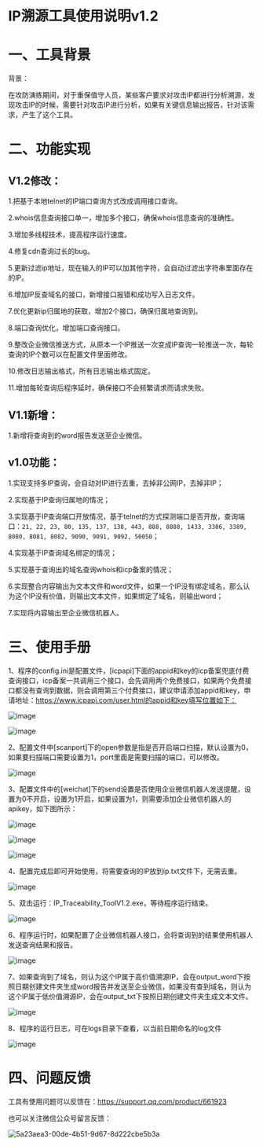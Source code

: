 # IP溯源工具使用说明v1.2 

# 一、工具背景

背景：

在攻防演练期间，对于重保值守人员，某些客户要求对攻击IP都进行分析溯源，发现攻击IP的时候，需要针对攻击IP进行分析，如果有关键信息输出报告，针对该需求，产生了这个工具。

# 二、功能实现

## V1.2修改：

1.把基于本地telnet的IP端口查询方式改成调用接口查询。

2.whois信息查询接口单一，增加多个接口，确保whois信息查询的准确性。

3.增加多线程技术，提高程序运行速度。

4.修复cdn查询过长的bug。

5.更新过滤ip地址，现在输入的IP可以加其他字符，会自动过滤出字符串里面存在的IP。

6.增加IP反查域名的接口，新增接口报错和成功写入日志文件。

7.优化更新ip归属地的获取，增加2个接口，确保归属地查询到。

8.端口查询优化，增加端口查询接口。

9.整改企业微信推送方式，从原本一个IP推送一次变成IP查询一轮推送一次，每轮查询的IP个数可以在配置文件里面修改。

10.修改日志输出格式，所有日志输出格式固定。

11.增加每轮查询后程序延时，确保接口不会频繁请求而请求失败。

## V1.1新增：

1.新增将查询到的word报告发送至企业微信。

## v1.0功能：

1.实现支持多IP查询，会自动对IP进行去重，去掉非公网IP，去掉非IP；

2.实现基于IP查询归属地的情况；

3.实现基于IP查询端口开放情况，基于telnet的方式探测端口是否开放，查询端口：`21, 22, 23, 80, 135, 137, 138, 443, 888, 8888, 1433, 3306, 3389, 8080, 8081, 8082, 9090, 9091, 9092, 50050`​；

4.实现基于IP查询域名绑定的情况；

5.实现基于查询出的域名查询whois和icp备案的情况；

6.实现整合内容输出为文本文件和word文件，如果一个IP没有绑定域名，那么认为这个IP没有价值，则输出文本文件，如果绑定了域名，则输出word；

7.实现将内容输出至企业微信机器人。

# 三、使用手册

1、程序的config.ini是配置文件，[icpapi]下面的appid和key的icp备案兜底付费查询接口，icp备案一共调用三个接口，会先调用两个免费接口，如果两个免费接口都没有查询到数据，则会调用第三个付费接口，建议申请添加appid和key，申请地址：https://www.icpapi.com/user.html的appid和key填写位置如下：

​![image](assets/image-20240718114252-r6j1olq.png)​

​![image](assets/image-20240202105244-riqubn0.png)​

2、配置文件中[scanport]下的open参数是指是否开启端口扫描，默认设置为0，如果要扫描端口需要设置为1，port里面是需要扫描的端口，可以修改。

​![image](assets/image-20240718114343-yl2q2qv.png)​

3、配置文件中的[weichat]下的send设置是否使用企业微信机器人发送提醒，设置为0不开启，设置为1开启，如果设置为1，则需要添加企业微信机器人的apikey，如下图所示：

​![image](assets/image-20240718114419-hmnqel8.png)​

​![image](assets/image-20240202110308-dj0lbui.png)​

​![image](assets/image-20240202110324-627km9j.png)​

4、配置完成后即可开始使用，将需要查询的IP放到ip.txt文件下，无需去重。

​![image](assets/image-20240202110410-h954j9g.png)​

5、双击运行：IP_Traceability_ToolV1.2.exe，等待程序运行结束。

​![image](assets/image-20240718114704-0kawxho.png)​

6、程序运行时，如果配置了企业微信机器人接口，会将查询到的结果使用机器人发送查询结果和报告。

​![image](assets/image-20240718114738-3zyzlpm.png)​

7、如果查询到了域名，则认为这个IP属于高价值溯源IP，会在output_word下按照日期创建文件夹生成word报告并发送至企业微信，如果没有查到域名，则认为这个IP属于低价值溯源IP，会在output_txt下按照日期创建文件夹生成文本文件。

​![image](assets/image-20240718114822-pw01acc.png)​

8、程序的运行日志，可在logs目录下查看，以当前日期命名的log文件

​![image](assets/image-20240718114948-ehkqiz5.png)​

# 四、问题反馈

工具有使用问题可以反馈在：https://support.qq.com/product/661923

也可以关注微信公众号留言反馈：

​![5a23aea3-00de-4b51-9d67-8d222cbe5b3a](assets/5a23aea3-00de-4b51-9d67-8d222cbe5b3a-20240718122502-5vtppk3.jpg)​

